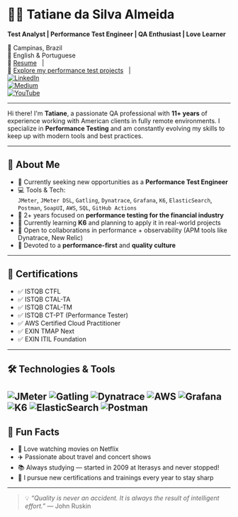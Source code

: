 # 👩‍💻 Tatiane da Silva Almeida

**Test Analyst | Performance Test Engineer | QA Enthusiast | Love Learner**

📍 Campinas, Brazil  
💬 English & Portuguese  
📄 [Resume](https://github.com/almeidas-tatiane/almeidas-tatiane/blob/master/resume.md) &nbsp;&nbsp;|&nbsp;&nbsp;  
🧪 [Explore my performance test projects](https://github.com/almeidas-tatiane?tab=repositories) &nbsp;&nbsp;|&nbsp;&nbsp;  
[![LinkedIn](https://img.shields.io/badge/LinkedIn-%230077B5?style=flat-square&logo=linkedin&logoColor=white)](https://www.linkedin.com/in/tatianealmeida)  
[![Medium](https://img.shields.io/badge/Medium-12100E?style=flat-square&logo=medium&logoColor=white)](https://medium.com/@almeidas.tatiane)  
[![YouTube](https://img.shields.io/badge/YouTube-%23FF0000?style=flat-square&logo=youtube&logoColor=white)](https://youtube.com/watch?v=BhCYA7fUE4Y)

---

Hi there! I'm **Tatiane**, a passionate QA professional with **11+ years** of experience working with American clients in fully remote environments. I specialize in **Performance Testing** and am constantly evolving my skills to keep up with modern tools and best practices.

---

## 🚀 About Me

- 🔭 Currently seeking new opportunities as a **Performance Test Engineer**
- 💻 Tools & Tech:  
  `JMeter`, `JMeter DSL`, `Gatling`, `Dynatrace`, `Grafana`, `K6`, `ElasticSearch`, `Postman`, `SoapUI`, `AWS`, `SQL`, `GitHub Actions`
- 🏦 2+ years focused on **performance testing for the financial industry**
- 🌱 Currently learning **K6** and planning to apply it in real-world projects
- 👯 Open to collaborations in performance + observability (APM tools like Dynatrace, New Relic)
- 🧪 Devoted to a **performance-first** and **quality culture** 

---

## 🏅 Certifications

- ✅ ISTQB CTFL
- ✅ ISTQB CTAL-TA
- ✅ ISTQB CTAL-TM  
- ✅ ISTQB CT-PT (Performance Tester)  
- ✅ AWS Certified Cloud Practitioner  
- ✅ EXIN TMAP Next  
- ✅ EXIN ITIL Foundation  

---
## 🛠️ Technologies & Tools

![JMeter](https://img.shields.io/badge/JMeter-%23ED8B00.svg?style=flat-square&logo=apachejmeter&logoColor=white)
![Gatling](https://img.shields.io/badge/Gatling-%23244F9E.svg?style=flat-square&logo=gatling&logoColor=white)
![Dynatrace](https://img.shields.io/badge/Dynatrace-%23F75B00.svg?style=flat-square&logo=dynatrace&logoColor=white)
![AWS](https://img.shields.io/badge/AWS-%23232F3E.svg?style=flat-square&logo=amazonaws&logoColor=white)
![Grafana](https://img.shields.io/badge/Grafana-%23F46800.svg?style=flat-square&logo=grafana&logoColor=white)
![K6](https://img.shields.io/badge/K6-%23007ACC.svg?style=flat-square&logo=k6&logoColor=white)
![ElasticSearch](https://img.shields.io/badge/ElasticSearch-%234473A8.svg?style=flat-square&logo=elastic&logoColor=white)
![Postman](https://img.shields.io/badge/Postman-%23FF6C37.svg?style=flat-square&logo=postman&logoColor=white)
---

## 🎯 Fun Facts

- 🎥 Love watching movies on Netflix  
- ✈️ Passionate about travel and concert shows
- 📚 Always studying — started in 2009 at Iterasys and never stopped!  
- 🧠 I pursue new certifications and trainings every year to stay sharp  

---

> 💡 *“Quality is never an accident. It is always the result of intelligent effort.”* — John Ruskin
